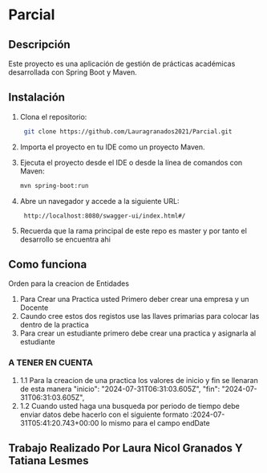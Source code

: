 # Parcial

## Descripción
Este proyecto es una aplicación de gestión de prácticas académicas desarrollada con Spring Boot y Maven.

## Instalación
1. Clona el repositorio:
   ```bash
    git clone https://github.com/Lauragranados2021/Parcial.git
   
    ```

2. Importa el proyecto en tu IDE como un proyecto Maven.
3. Ejecuta el proyecto desde el IDE o desde la línea de comandos con Maven:
   ```bash
   mvn spring-boot:run
   ```
4. Abre un navegador y accede a la siguiente URL:
   ```
    http://localhost:8080/swagger-ui/index.html#/

    ```
5. Recuerda que la rama principal de este repo es master y por tanto el desarrollo se encuentra ahi 
## Como funciona     

Orden para la creacion de Entidades 
1. Para Crear una Practica usted Primero deber crear una empresa y un Docente 
2. Caundo cree estos dos registos use las llaves primarias para colocar las dentro de la practica 
3. Para crear un estudiante primero debe crear una practica y asignarla al estudiante
### A TENER EN CUENTA 
1. 1.1 Para la creacion de una practica los valores de inicio y fin se llenaran de esta manera "inicio": "2024-07-31T06:31:03.605Z",
   "fin": "2024-07-31T06:31:03.605Z",
2. 1.2 Cuando usted haga una busqueda por periodo de tiempo debe enviar datos debe hacerlo con el siguiente formato :2024-07-31T05:41:20.743+00:00 lo mismo para el campo endDate


## Trabajo Realizado Por Laura Nicol Granados Y Tatiana Lesmes 